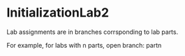 # InitializationLab2

Lab assignments are in branches corrsponding to lab parts.

For example, for labs with n parts, open branch:
partn
